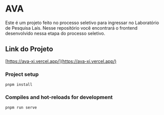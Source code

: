 # AVA
Este é um projeto feito no processo seletivo para ingressar no Laboratório de Pesquisa Laís. Nesse repositório você encontrará o frontend desenvolvido nessa etapa do processo seletivo.

## Link do Projeto
[https://ava-xi.vercel.app/](https://ava-xi.vercel.app/)

### Project setup
```
pnpm install
```

### Compiles and hot-reloads for development
```
pnpm run serve
```
